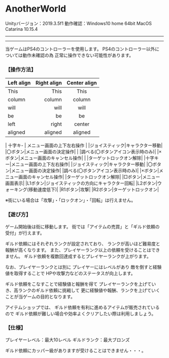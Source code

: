 # AnotherWorld
Unityバージョン：2019.3.5f1
動作確認：Windows10 home 64bit
MacOS Catarina 10.15.4

---
***
当ゲームはPS4のコントローラーを使用します。
PS4のコントローラー以外については動作未確認の為
正常に操作できない可能性があります。


### 【操作方法】
| Left align | Right align | Center align |
|:-----------|------------:|:------------:|
| This       |        This |     This     |
| column     |      column |    column    |
| will       |        will |     will     |
| be         |          be |      be      |
| left       |       right |    center    |
| aligned    |     aligned |   aligned    |

| 十字キ- | メニュー画面の上下左右操作 |
|ジョイスティック|キャラクター移動|
|〇ボタン|メニュー画面の決定操作|
 |        |調べる(〇ボタンアイコン表示時のみ)|
|×ボタン|メニュー画面のキャンセル操作|
 |        |ターゲットロックオン解除|
|十字キー|メニュー画面の上下左右操作|
|ジョイスティック|キャラクター移動|
|〇ボタン|メニュー画面の決定操作|
         |調べる(〇ボタンアイコン表示時のみ)|
|×ボタン|メニュー画面のキャンセル操作|
        |ターゲットロックオン解除|
|□ボタン|メニュー画面表示|
|L1ボタン|ジョイスティックの方向にキャラクター回転|
|L2ボタン|ウォーキング(移動速度低下)|
|R1ボタン|攻撃|
|R2ボタン|ターゲットロックオン|

※街にいる場合は「攻撃」・「ロックオン」・「回転」は行えません。


### 【遊び方】
ゲーム開始後は街に移動します。
街では「アイテムの売買」と「ギルド依頼の受付」が行えます。

ギルド依頼にはそれぞれランクが設定されており、
ランクが高いほど難易度と報酬が高くなります。
また、プレイヤーランク以上の依頼を受けることはできません。
ギルド依頼を複数回達成するとプレイヤーランクが上がります。

なお、プレイヤーランクとは別に
プレイヤーにはレベルがあり
敵を倒すと経験値を取得することで
HPや攻撃力などのステータスが向上します。

ギルド依頼をこなすことで経験値と報酬を得て
プレイヤーランクを上げていき、高ランクのギルド依頼に挑戦して
更に経験値や報酬、ランクを上げていくことが当ゲームの目的となります。

アイテムショップでは、
ギルド依頼を有利に進めるアイテムが販売されているので
ギルド依頼が難しい場合や効率よくクリアしたい際は利用しましょう。


### 【仕様】
プレイヤーレベル：最大10レベル
ギルドランク：最大ブロンズ

ギルド依頼にカッパー級がありますが受けることはできません・・・。
